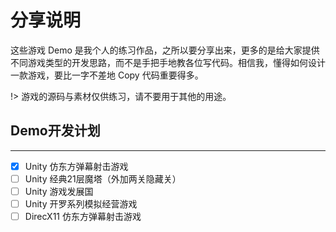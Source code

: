 # 分享说明

这些游戏 Demo 是我个人的练习作品，之所以要分享出来，更多的是给大家提供不同游戏类型的开发思路，而不是手把手地教各位写代码。相信我，懂得如何设计一款游戏，要比一字不差地 Copy 代码重要得多。

!> 游戏的源码与素材仅供练习，请不要用于其他的用途。

## Demo开发计划

---

- [x] Unity 仿东方弹幕射击游戏
- [ ] Unity 经典21层魔塔（外加两关隐藏关）
- [ ] Unity 游戏发展国
- [ ] Unity 开罗系列模拟经营游戏
- [ ] DirecX11 仿东方弹幕射击游戏